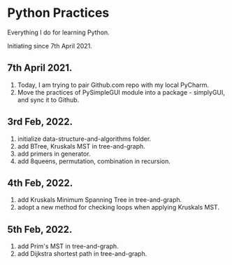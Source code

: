 # Python Practices

Everything I do for learning Python. 

Initiating since 7th April 2021.


## 7th April 2021. 
1. Today, I am trying to pair Github.com repo with my local PyCharm.
2. Move the practices of PySimpleGUI module into a package - simplyGUI, and sync it to Github.   


## 3rd Feb, 2022.
1. initialize data-structure-and-algorithms folder.
2. add BTree, Kruskals MST in tree-and-graph.
3. add primers in generator.
4. add 8queens, permutation, combination in recursion.


## 4th Feb, 2022.
1. add Kruskals Minimum Spanning Tree in tree-and-graph.
2. adopt a new method for checking loops when applying Kruskals MST.


## 5th Feb, 2022.
1. add Prim's MST in tree-and-graph.
2. add Dijkstra shortest path in tree-and-graph.
